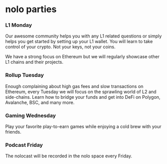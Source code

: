 # nolo parties

### L1 Monday

Our awesome community helps you with any L1 related questions or simply helps you get started by setting up your L1 wallet. You will learn to take control of your crypto. Not your keys, not your coins.

We have a strong focus on Ethereum but we will regularly showcase other L1 chains and their projects.&#x20;

### Rollup Tuesday

Enough complaining about high gas fees and slow transactions on Ethereum, every Tuesday we will focus on the sprawling world of L2 and side-chains. Learn how to bridge your funds and get into DeFi on Polygon, Avalanche, BSC, and many more.

### Gaming Wednesday

Play your favorite play-to-earn games while enjoying a cold brew with your friends.

### Podcast Friday

The nolocast will be recorded in the nolo space every Friday.



